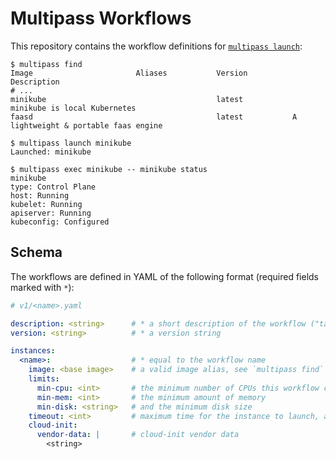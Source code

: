 # Multipass Workflows
This repository contains the workflow definitions for [`multipass launch`](https://multipass.run):

```plain
$ multipass find
Image                       Aliases           Version          Description
# ...
minikube                                      latest           minikube is local Kubernetes
faasd                                         latest           A lightweight & portable faas engine

$ multipass launch minikube
Launched: minikube

$ multipass exec minikube -- minikube status
minikube
type: Control Plane
host: Running
kubelet: Running
apiserver: Running
kubeconfig: Configured
```

## Schema
The workflows are defined in YAML of the following format (required fields marked with `*`):
```yaml
# v1/<name>.yaml

description: <string>      # * a short description of the workflow ("tagline")
version: <string>          # * a version string

instances:
  <name>:                  # * equal to the workflow name
    image: <base image>    # a valid image alias, see `multipass find` for available values
    limits:
      min-cpu: <int>       # the minimum number of CPUs this workflow can work with
      min-mem: <int>       # the minimum amount of memory
      min-disk: <string>   # and the minimum disk size
    timeout: <int>         # maximum time for the instance to launch, and separately for cloud-init to complete
    cloud-init:
      vendor-data: |       # cloud-init vendor data
        <string>
```
